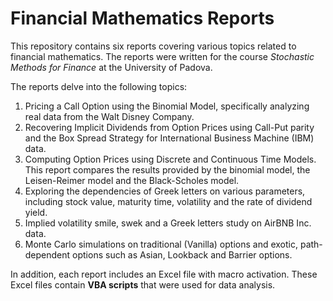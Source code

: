# Financial Mathematics Reports
This repository contains six reports covering various topics related to financial mathematics. The reports were written for the course 
*Stochastic Methods for Finance* at the University of Padova.

The reports delve into the following topics:
1. Pricing a Call Option using the Binomial Model, specifically analyzing real data from the Walt Disney Company.
2. Recovering Implicit Dividends from Option Prices using Call-Put parity and the Box Spread Strategy for International Business Machine (IBM) data.
3. Computing Option Prices using Discrete and Continuous Time Models. This report compares the results provided by the binomial model, the Leisen-Reimer model and the Black-Scholes model.
4. Exploring the dependencies of Greek letters on various parameters, including stock value, maturity time, volatility and the rate of dividend yield.
5. Implied volatility smile, swek and a Greek letters study on AirBNB Inc. data.
6. Monte Carlo simulations on traditional (Vanilla) options and exotic, path-dependent options such as Asian, Lookback and Barrier options.

In addition, each report includes an Excel file with macro activation. These Excel files contain **VBA scripts** that were used for data analysis.

